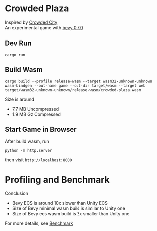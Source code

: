 # Crowded Plaza

Inspired by [Crowded City](https://crowdedcity.io)  
An experimental game with [bevy 0.7.0](https://github.com/bevyengine/bevy)

## Dev Run

`cargo run`

## Build Wasm

```
cargo build --profile release-wasm --target wasm32-unknown-unknown
wasm-bindgen --out-name game --out-dir target/wasm --target web target/wasm32-unknown-unknown/release-wasm/crowded-plaza.wasm
```

Size is around

- 7.7 MB Uncompressed
- 1.9 MB Gz Compressed

## Start Game in Browser

After build wasm, run

```
python -m http.server
```

then visit `http://localhost:8000`

# Profiling and Benchmark

Conclusion

- Bevy ECS is around 10x slower than Unity ECS
- Size of Bevy minimal wasm build is similar to Unity one
- Size of Bevy ecs wasm build is 2x smaller than Unity one

For more details, see [Benchmark](./BENCHMARK.md)
